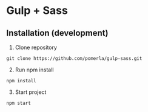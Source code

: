 # Gulp + Sass

## Installation (development)

1. Clone repository
```
git clone https://github.com/pomerla/gulp-sass.git
```

2. Run npm install
```
npm install
```
3. Start project
```
npm start
```